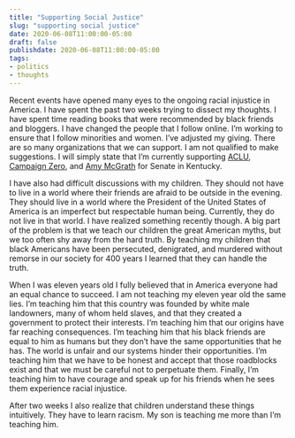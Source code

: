 ```yaml
---
title: "Supporting Social Justice"
slug: "supporting social justice"
date: 2020-06-08T11:00:00-05:00
draft: false
publishdate: 2020-06-08T11:00:00-05:00
tags:
- politics
- thoughts
---
```


Recent events have opened many eyes to the ongoing racial injustice in America. I have spent the past two weeks trying to dissect my thoughts. I have spent time reading books that were recommended by black friends and bloggers. I have changed the people that I follow online. I’m working to ensure that I follow minorities and women. I’ve adjusted my giving. There are so many organizations that we can support. I am not qualified to make suggestions. I will simply state that I’m currently supporting [ACLU][1], [Campaign Zero][2], and [Amy McGrath][3] for Senate in Kentucky.

I have also had difficult discussions with my children. They should not have to live in a world where their friends are afraid to be outside in the evening. They should live in a world where the President of the United States of America is an imperfect but respectable human being. Currently, they do not live in that world. I have realized something recently though. A big part of the problem is that we teach our children the great American myths, but we too often shy away from the hard truth. By teaching my children that black Americans have been persecuted, denigrated, and murdered without remorse in our society for 400 years I learned that they can handle the truth. 

When I was eleven years old I fully believed that in America everyone had an equal chance to succeed. I am not teaching my eleven year old the same lies. I’m teaching him that this country was founded by white male landowners, many of whom held slaves, and that they created a government to protect their interests. I’m teaching him that our origins have far reaching consequences. I’m teaching him that his black friends are equal to him as humans but they don’t have the same opportunities that he has. The world is unfair and our systems hinder their opportunities. I’m teaching him that we have to be honest and accept that those roadblocks exist and that we must be careful not to perpetuate them. Finally, I’m teaching him to have courage and speak up for his friends when he sees them experience racial injustice.

After two weeks I also realize that children understand these things intuitively. They have to learn racism. My son is teaching me more than I’m teaching him.

[1]: https://www.aclu.org
[2]: https://www.joincampaignzero.org/solutions#solutionsoverview
[3]: https://amymcgrath.com
